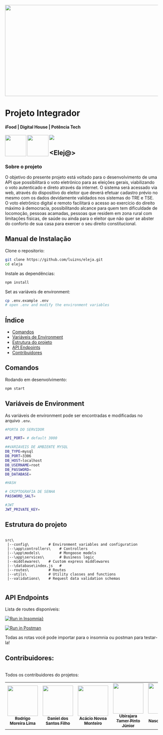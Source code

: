 <p align="center">
<img src="https://user-images.githubusercontent.com/23271567/179368939-835fa1c2-ac62-4352-bd7d-ec066acd78ae.jpg" width="700" height="300"/>
</p>

# Projeto Integrador

<h4> iFood  | Digital House |  Potência Tech </h4> 
 

<img align="left" src="https://user-images.githubusercontent.com/23271567/189177608-81a0ef7b-f5ab-4be3-8510-2e6d102c2b54.png" width="70" height="70" />

<img align="left" src="https://user-images.githubusercontent.com/23271567/189177630-8bd74fc6-b123-4ea7-ae13-4b3ba00c04b8.png" width="70" height="70" />


 <img src="https://user-images.githubusercontent.com/23271567/189163612-1624afff-888b-4375-8591-aa66578955b4.png" />


## <Elej@>

### Sobre o projeto


<p>  O objetivo do presente projeto está voltado para o desenvolvimento de uma API que
possibilitará o voto eletrônico para as eleições gerais, viabilizando o voto autenticado e
direto através da internet. O sistema será acessado via web, através do dispositivo do eleitor
que deverá efetuar cadastro prévio no mesmo com os dados devidamente validados nos
sistemas do TRE e TSE. O voto eletrônico digital e remoto facilitará o acesso ao exercício
do direito máximo à democracia, possibilitando alcance para quem tem dificuldade de
locomoção, pessoas acamadas, pessoas que residem em zona rural com limitações físicas,
de saúde ou ainda para o eleitor que não quer se abster do conforto de sua casa para
exercer o seu direito constitucional.
</p>

## Manual de Instalação

Clone o repositorio:

```bash
git clone https://github.com/luizns/eleja.git
cd eleja
```

Instale as dependências:

```bash
npm install
```

Set as variáveis de environment:

```bash
cp .env.example .env
# open .env and modify the environment variables
```

## Índice

- [Comandos](#comandos)
- [Variáveis de Environment](#variáveis-de-environment)
- [Estrutura do projeto](#estrutura-do-projeto)
- [API Endpoints](#api-endpoints)
- [Contribuidores](#contribuidores)

## Comandos

Rodando em desenvolvimento:

```bash
npm start
```

## Variáveis de Environment

As variáveis de environment pode ser encontradas e modificadas no arquivo `.env`.

```bash
#PORTA DO SERVIDOR

API_PORT= # default 3000

##VARIAVEIS DE AMBIENTE MYSQL
DB_TYPE=mysql
DB_PORT=3306
DB_HOST=localhost
DB_USERNAME=root
DB_PASSWORD=
DB_DATABASE=

#HASH

# CRIPTOGRAFIA DE SENHA
PASSWORD_SALT=

#JWT
JWT_PRIVATE_KEY=
```
## Estrutura do projeto

```

src\
 |--config\         # Environment variables and configuration
 |--\app\controllers\    # Controllers
 |--\app\models\         # Mongoose models
 |--\app\services\       # Business logic
 |--middlewares\    # Custom express middlewares
 |--\database\index.js   # 
 |--routes\         # Routes
 |--utils\          # Utility classes and functions
 |--validations\    # Request data validation schemas
 
```

## API Endpoints

Lista de routes disponíveis:


[![Run in Insomnia}](https://insomnia.rest/images/run.svg)](https://insomnia.rest/run/?label=Requisi%C3%A7%C3%B5es%20Eleja&uri=https%3A%2F%2Fraw.githubusercontent.com%2Fluizns%2Feleja%2Fdevelop%2FInsomnia_2022-09-03.json)

[![Run in Postman](https://run.pstmn.io/button.svg)](https://app.getpostman.com/run-collection/9a37e77930b57f72fa2a?action=collection%2Fimport)

Todas as rotas você pode importar para o insomnia ou postman para testar-la!


## Contribuidores: 

<br >
Todos os contribuidores do projetos:

<table>
<tr>
    <td align="center"><a href="https://github.com/rodriigolima"><img src="https://avatars.githubusercontent.com/u/23271567?v=4" width="100px;" alt=""/><br /><sub><b>Rodrigo Moreira Lima</b></sub></a><br /></td> 
    <td align="center"><a href="https://github.com/dsfilho"><img src="https://avatars.githubusercontent.com/u/99821361?v=4" width="100px;" alt=""/><br /><sub><b>Daniel dos Santos Filho</b></sub></a><br /></td>
    <td align="center"><a href="https://github.com/kcildo"><img src="https://avatars.githubusercontent.com/u/56267053?v=4" width="100px;" alt=""/><br /><sub><b>Acácio Novoa Monteiro</b></sub></a><br /></td>
    <td align="center"><a href="https://github.com/ubirajaratamer"><img src="https://avatars.githubusercontent.com/u/104770933?v=4" width="100px;" alt=""/><br /><sub><b>Ubirajara Tamer Pinto Júnior</b></sub></a><br /></td>
    <td align="center"><a href="https://github.com/luizns"><img src="https://avatars.githubusercontent.com/u/65914531?v=4" width="100px;" alt=""/><br /><sub><b>Luiz Nascimento da Silva</b></sub></a><br /></td>
   <td align="center"><a href="https://github.com/jaxolv"><img src="https://avatars.githubusercontent.com/u/92948351?v=4" width="100px;" alt=""/><br /><sub><b>Jackson de Oliveira</b></sub></a><br /></td>
</table>
